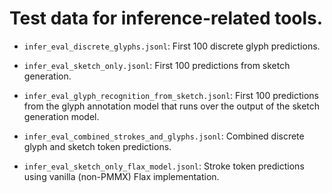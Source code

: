 # Test data for inference-related tools.

* `infer_eval_discrete_glyphs.jsonl`: First 100 discrete glyph predictions.

* `infer_eval_sketch_only.jsonl`: First 100 predictions from sketch generation.

* `infer_eval_glyph_recognition_from_sketch.jsonl`: First 100 predictions from
  the glyph annotation model that runs over the output of the sketch generation
  model.

* `infer_eval_combined_strokes_and_glyphs.jsonl`: Combined discrete glyph and
  sketch token predictions.

* `infer_eval_sketch_only_flax_model.jsonl`: Stroke token predictions using
  vanilla (non-PMMX) Flax implementation.
